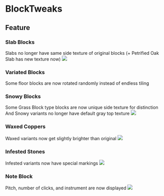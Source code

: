# BlockTweaks
## Feature
### Slab Blocks
Slabs no longer have same side texture of original blocks
(+ Petrified Oak Slab has new texture now)
![](https://cdn.modrinth.com/data/cached_images/242b1300517fc3f7174083fab65e733fce099963.gif)
### Variated Blocks
Some floor blocks are now rotated randomly instead of endless tiling
### Snowy Blocks
Some Grass Block type blocks are now unique side texture for distinction
And Snowy variants no longer have default gray top texture
![](https://cdn.modrinth.com/data/cached_images/8a6067ab158083f561d1e904de6f0ce40223223f.gif)
### Waxed Coppers
Waxed variants now get slightly brighter than original
![](https://cdn.modrinth.com/data/cached_images/a0eabdc0c8867f8eac404ad55cd11649f6b5fb55.gif)
### Infested Stones
Infested variants now have special markings
![](https://cdn.modrinth.com/data/cached_images/58e73c0ad2532f8e85535a8351a1e90dc7597029.gif)
### Note Block
Pitch, number of clicks, and instrument are now displayed
![](https://cdn.modrinth.com/data/cached_images/e2a89150db81ea9d85150572fafcb9eeb2b4158f.png)
